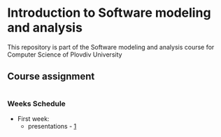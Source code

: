 # Introduction to Software modeling and analysis
This repository is part of the Software modeling and analysis course for Computer Science of Plovdiv University



## Course assignment


#
### Weeks Schedule

* First week: 
  * presentations - [1](https://github.com/pkyurkchiev/software-modeling-and-analysis-se/tree/master/presentations/Lecture-01.pdf)
